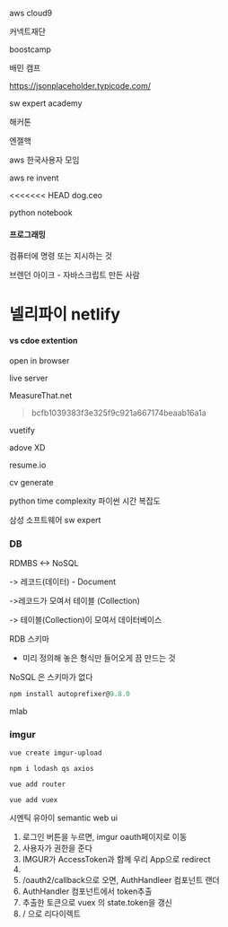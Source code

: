 aws cloud9



커넥트재단



boostcamp

배민 캠프



https://jsonplaceholder.typicode.com/



sw expert academy



해커톤 

엔젤핵



aws 한국사용자 모임

aws re invent



<<<<<<< HEAD
dog.ceo



python notebook



#### 프로그래밍

컴퓨터에 명령 또는 지시하는 것



브렌던 아이크 - 자바스크립트 만든 사람



넬리파이 netlify
=======
#### vs cdoe extention

open in browser

live server



MeasureThat.net
>bcfb1039383f3e325f9c921a667174beaab16a1a



vuetify



adove XD



resume.io



cv generate



python time complexity 파이썬 시간 복잡도



삼성 소프트웨어 sw expert



### DB

RDMBS <-> NoSQL

-> 레코드(데이터)  - Document

->레코드가 모여서 테이블 (Collection)

-> 테이블(Collection)이 모여서 데이터베이스



RDB 스키마

- 미리 정의해 놓은 형식만 들어오게 끔 만드는 것

NoSQL 은 스키마가 없다



```js
npm install autoprefixer@9.8.0
```



mlab







### imgur

`vue create imgur-upload`

`npm i lodash qs axios`

`vue add router`

`vue add vuex`



시멘틱 유아이 semantic web ui



1. 로그인 버튼을 누르면, imgur oauth페이지로 이동
2. 사용자가 권한을 준다
3. IMGUR가 AccessToken과 함께 우리 App으로 redirect
4. 
5. /oauth2/callback으로 오면, AuthHandleer 컴포넌트 랜더
6. AuthHandler 컴포넌트에서 token추출
7. 추출한 토큰으로 vuex 의 state.token을 갱신
8.  / 으로 리다이렉트